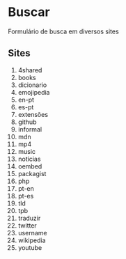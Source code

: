 # Buscar
Formulário de busca em diversos sites

## Sites
1. 4shared
1. books
1. dicionario
1. emojipedia
1. en-pt
1. es-pt
1. extensões
1. github
1. informal
1. mdn
1. mp4
1. music
1. notícias
1. oembed
1. packagist
1. php
1. pt-en
1. pt-es
1. tld
1. tpb
1. traduzir
1. twitter
1. username
1. wikipedia
1. youtube
